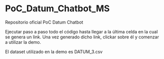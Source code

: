 # PoC_Datum_Chatbot_MS
Repositorio oficial PoC Datum Chatbot

Ejecutar paso a paso todo el código hasta llegar a la última celda en la cual se genera un link. Una vez generado dicho link, clickar sobre él y comenzar a utilizar la demo.

El dataset utilizado en la demo es DATUM_3.csv
